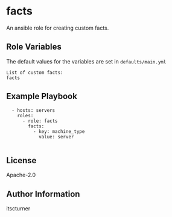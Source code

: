 facts
=====

An ansible role for creating custom facts.

Role Variables
--------------

The default values for the variables are set in `defaults/main.yml`
```
List of custom facts:
facts
```

Example Playbook
----------------
```
  - hosts: servers
    roles:
      - role: facts
        facts:
          - key: machine_type
            value: server
    
```

License
-------

Apache-2.0

Author Information
------------------

itscturner
